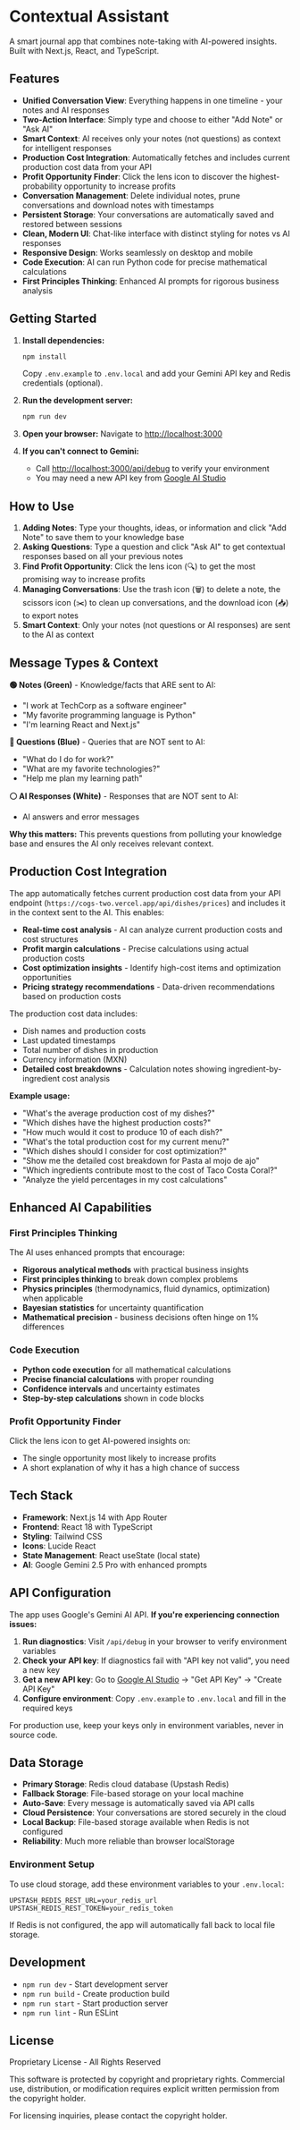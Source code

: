# Contextual Assistant

A smart journal app that combines note-taking with AI-powered insights. Built with Next.js, React, and TypeScript.

## Features

- **Unified Conversation View**: Everything happens in one timeline - your notes and AI responses
- **Two-Action Interface**: Simply type and choose to either "Add Note" or "Ask AI"
- **Smart Context**: AI receives only your notes (not questions) as context for intelligent responses
- **Production Cost Integration**: Automatically fetches and includes current production cost data from your API
- **Profit Opportunity Finder**: Click the lens icon to discover the highest-probability opportunity to increase profits
- **Conversation Management**: Delete individual notes, prune conversations and download notes with timestamps
- **Persistent Storage**: Your conversations are automatically saved and restored between sessions
- **Clean, Modern UI**: Chat-like interface with distinct styling for notes vs AI responses
- **Responsive Design**: Works seamlessly on desktop and mobile
- **Code Execution**: AI can run Python code for precise mathematical calculations
- **First Principles Thinking**: Enhanced AI prompts for rigorous business analysis

## Getting Started

1. **Install dependencies:**

   ```bash
   npm install
   ```

   Copy `.env.example` to `.env.local` and add your Gemini API key and Redis credentials (optional).

2. **Run the development server:**

   ```bash
   npm run dev
   ```

3. **Open your browser:**
   Navigate to [http://localhost:3000](http://localhost:3000)

4. **If you can't connect to Gemini:**

   - Call [http://localhost:3000/api/debug](http://localhost:3000/api/debug) to verify your environment
   - You may need a new API key from [Google AI Studio](https://ai.google.dev/)

## How to Use

1. **Adding Notes**: Type your thoughts, ideas, or information and click "Add Note" to save them to your knowledge base
2. **Asking Questions**: Type a question and click "Ask AI" to get contextual responses based on all your previous notes
3. **Find Profit Opportunity**: Click the lens icon (🔍) to get the most promising way to increase profits
4. **Managing Conversations**: Use the trash icon (🗑️) to delete a note, the scissors icon (✂️) to clean up conversations, and the download icon (📥) to export notes
5. **Smart Context**: Only your notes (not questions or AI responses) are sent to the AI as context

## Message Types & Context

**🟢 Notes (Green)** - Knowledge/facts that ARE sent to AI:

- "I work at TechCorp as a software engineer"
- "My favorite programming language is Python"
- "I'm learning React and Next.js"

**🔵 Questions (Blue)** - Queries that are NOT sent to AI:

- "What do I do for work?"
- "What are my favorite technologies?"
- "Help me plan my learning path"

**⚪ AI Responses (White)** - Responses that are NOT sent to AI:

- AI answers and error messages

**Why this matters:** This prevents questions from polluting your knowledge base and ensures the AI only receives relevant context.

## Production Cost Integration

The app automatically fetches current production cost data from your API endpoint (`https://cogs-two.vercel.app/api/dishes/prices`) and includes it in the context sent to the AI. This enables:

- **Real-time cost analysis** - AI can analyze current production costs and cost structures
- **Profit margin calculations** - Precise calculations using actual production costs
- **Cost optimization insights** - Identify high-cost items and optimization opportunities
- **Pricing strategy recommendations** - Data-driven recommendations based on production costs

The production cost data includes:

- Dish names and production costs
- Last updated timestamps
- Total number of dishes in production
- Currency information (MXN)
- **Detailed cost breakdowns** - Calculation notes showing ingredient-by-ingredient cost analysis

**Example usage:**

- "What's the average production cost of my dishes?"
- "Which dishes have the highest production costs?"
- "How much would it cost to produce 10 of each dish?"
- "What's the total production cost for my current menu?"
- "Which dishes should I consider for cost optimization?"
- "Show me the detailed cost breakdown for Pasta al mojo de ajo"
- "Which ingredients contribute most to the cost of Taco Costa Coral?"
- "Analyze the yield percentages in my cost calculations"

## Enhanced AI Capabilities

### First Principles Thinking
The AI uses enhanced prompts that encourage:
- **Rigorous analytical methods** with practical business insights
- **First principles thinking** to break down complex problems
- **Physics principles** (thermodynamics, fluid dynamics, optimization) when applicable
- **Bayesian statistics** for uncertainty quantification
- **Mathematical precision** - business decisions often hinge on 1% differences

### Code Execution
- **Python code execution** for all mathematical calculations
- **Precise financial calculations** with proper rounding
- **Confidence intervals** and uncertainty estimates
- **Step-by-step calculations** shown in code blocks

### Profit Opportunity Finder
Click the lens icon to get AI-powered insights on:
- The single opportunity most likely to increase profits
- A short explanation of why it has a high chance of success

## Tech Stack

- **Framework**: Next.js 14 with App Router
- **Frontend**: React 18 with TypeScript
- **Styling**: Tailwind CSS
- **Icons**: Lucide React
- **State Management**: React useState (local state)
- **AI**: Google Gemini 2.5 Pro with enhanced prompts

## API Configuration

The app uses Google's Gemini AI API. **If you're experiencing connection issues:**

1. **Run diagnostics**: Visit `/api/debug` in your browser to verify environment variables
2. **Check your API key**: If diagnostics fail with "API key not valid", you need a new key
3. **Get a new API key**: Go to [Google AI Studio](https://ai.google.dev/) → "Get API Key" → "Create API Key"
4. **Configure environment**: Copy `.env.example` to `.env.local` and fill in the required keys

For production use, keep your keys only in environment variables, never in source code.

## Data Storage

- **Primary Storage**: Redis cloud database (Upstash Redis)
- **Fallback Storage**: File-based storage on your local machine
- **Auto-Save**: Every message is automatically saved via API calls
- **Cloud Persistence**: Your conversations are stored securely in the cloud
- **Local Backup**: File-based storage available when Redis is not configured
- **Reliability**: Much more reliable than browser localStorage

### Environment Setup

To use cloud storage, add these environment variables to your `.env.local`:
```
UPSTASH_REDIS_REST_URL=your_redis_url
UPSTASH_REDIS_REST_TOKEN=your_redis_token
```

If Redis is not configured, the app will automatically fall back to local file storage.

## Development

- `npm run dev` - Start development server
- `npm run build` - Create production build
- `npm run start` - Start production server
- `npm run lint` - Run ESLint

## License

Proprietary License - All Rights Reserved

This software is protected by copyright and proprietary rights. Commercial use, 
distribution, or modification requires explicit written permission from the 
copyright holder.

For licensing inquiries, please contact the copyright holder.
